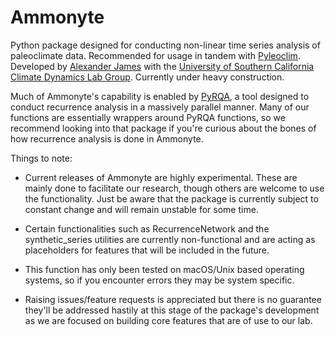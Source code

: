 # Ammonyte

Python package designed for conducting non-linear time series analysis of paleoclimate data. Recommended for usage in tandem with [Pyleoclim](https://github.com/LinkedEarth/Pyleoclim_util). Developed by [Alexander James](https://alexkjames.github.io/) with the [University of Southern California Climate Dynamics Lab Group](https://climdyn.usc.edu/). Currently under heavy construction.

Much of Ammonyte's capability is enabled by [PyRQA](https://pypi.org/project/PyRQA/), a tool designed to conduct recurrence analysis in a massively parallel manner. Many of our functions are essentially wrappers around PyRQA functions, so we recommend looking into that package if you're curious about the bones of how recurrence analysis is done in Ammonyte.

Things to note:

* Current releases of Ammonyte are highly experimental. These are mainly done to facilitate our research, though others are welcome to use the functionality. Just be aware that the package is currently subject to constant change and will remain unstable for some time.

* Certain functionalities such as RecurrenceNetwork and the synthetic_series utilities are currently non-functional and are acting as placeholders for features that will be included in the future.

* This function has only been tested on macOS/Unix based operating systems, so if you encounter errors they may be system specific.

* Raising issues/feature requests is appreciated but there is no guarantee they'll be addressed hastily at this stage of the package's development as we are focused on building core features that are of use to our lab.